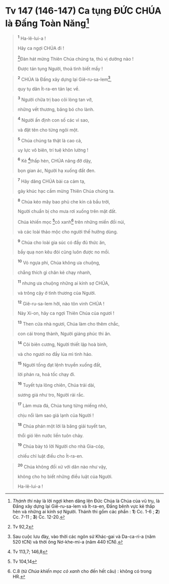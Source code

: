 # Tv 147 (146-147) Ca tụng ĐỨC CHÚA là Đấng Toàn Năng[^1]

> <sup><b>1</b></sup> Ha-lê-lui-a !
> 
> Hãy ca ngợi CHÚA đi !
> 
> [^1*]Đàn hát mừng Thiên Chúa chúng ta, thú vị dường nào !
> 
> Được tán tụng Người, thoả tình biết mấy !
>


> <sup><b>2</b></sup> CHÚA là Đấng xây dựng lại Giê-ru-sa-lem[^2],
> 
> quy tụ dân Ít-ra-en tản lạc về.
>


> <sup><b>3</b></sup> Người chữa trị bao cõi lòng tan vỡ,
> 
> những vết thương, băng bó cho lành.
>


> <sup><b>4</b></sup> Người ấn định con số các vì sao,
> 
> và đặt tên cho từng ngôi một.
>


> <sup><b>5</b></sup> Chúa chúng ta thật là cao cả,
> 
> uy lực vô biên, trí tuệ khôn lường !
>


> <sup><b>6</b></sup> Kẻ [^2*]thấp hèn, CHÚA nâng đỡ dậy,
> 
> bọn gian ác, Người hạ xuống đất đen.
>


> <sup><b>7</b></sup> Hãy dâng CHÚA bài ca cảm tạ,
> 
> gảy khúc hạc cầm mừng Thiên Chúa chúng ta.
>


> <sup><b>8</b></sup> Chúa kéo mây bao phủ che kín cả bầu trời,
> 
> Người chuẩn bị cho mưa rơi xuống trên mặt đất.
> 
> Chúa khiến mọc [^3*]cỏ xanh[^3] trên những miền đồi núi,
> 
> và các loài thảo mộc cho người thế hưởng dùng.
>


> <sup><b>9</b></sup> Chúa cho loài gia súc có đầy đủ thức ăn,
> 
> bầy quạ non kêu đói cũng luôn được no mồi.
>


> <sup><b>10</b></sup> Vó ngựa phi, Chúa không ưa chuộng,
> 
> chẳng thích gì chân kẻ chạy nhanh,
>


> <sup><b>11</b></sup> nhưng ưa chuộng những ai kính sợ CHÚA,
> 
> và trông cậy ở tình thương của Người.
>


> <sup><b>12</b></sup> Giê-ru-sa-lem hỡi, nào tôn vinh CHÚA !
> 
> Này Xi-on, hãy ca ngợi Thiên Chúa của ngươi !
>


> <sup><b>13</b></sup> Then cửa nhà ngươi, Chúa làm cho thêm chắc,
> 
> con cái trong thành, Người giáng phúc thi ân.
>


> <sup><b>14</b></sup> Cõi biên cương, Người thiết lập hoà bình,
> 
> và cho ngươi no đầy lúa mì tinh hảo.
>


> <sup><b>15</b></sup> Người tống đạt lệnh truyền xuống đất,
> 
> lời phán ra, hoả tốc chạy đi.
>


> <sup><b>16</b></sup> Tuyết tựa lông chiên, Chúa trải dài,
> 
> sương giá như tro, Người rải rắc.
>


> <sup><b>17</b></sup> Làm mưa đá, Chúa tung từng miếng nhỏ,
> 
> chịu nổi làm sao giá lạnh của Người !
>


> <sup><b>18</b></sup> Chúa phán một lời là băng giải tuyết tan,
> 
> thổi gió lên nước liền tuôn chảy.
>


> <sup><b>19</b></sup> Chúa bày tỏ lời Người cho nhà Gia-cóp,
> 
> chiếu chỉ luật điều cho Ít-ra-en.
>


> <sup><b>20</b></sup> Chúa không đối xử với dân nào như vậy,
> 
> không cho họ biết những điều luật của Người.
> 
> Ha-lê-lui-a !
>

[^1]: <i>Thánh thi</i> này là lời ngợi khen dâng lên Đức Chúa là Chúa của vũ trụ, là Đấng xây dựng lại Giê-ru-sa-lem và Ít-ra-en, Đấng bênh vực kẻ thấp hèn và những ai kính sợ Người. Thánh thi gồm các phần : <b>1</b>) Cc. 1-6 ; <b>2</b>) Cc. 7-11 ; <b>3</b>) Cc. 12-20.
[^2]: Sau cuộc lưu đày, vào thời các ngôn sứ Khác-gai và Da-ca-ri-a (năm 520 tCN) và thời ông Nơ-khe-mi-a (năm 440 tCN).
[^3]: C.8 (từ <i>Chúa khiến mọc cỏ xanh</i> cho đến hết câu) : không có trong HR.
[^1*]: Tv 92,2
[^2*]: Tv 113,7; 146,8
[^3*]: Tv 104,14
